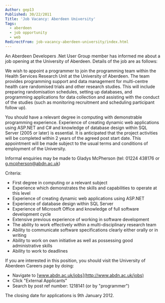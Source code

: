 ```yaml
---
Author: gep13
Published: 30/22/2011
Title: 'Job Vacancy: Aberdeen University'
Tags:
  - aberdeen
  - job opportunity
  - web
RedirectFrom: job-vacancy-aberdeen-university/index.html
---
```


An Aberdeen Developers .Net User Group member has informed me about a job opening at the University of Aberdeen. Details of the job are as follows:

We wish to appoint a programmer to join the programming team within the Health Services Research Unit at the University of Aberdeen. The team provides programming support and data management for multi-centre health care randomised trials and other research studies. This will include preparing randomisation schedules, setting up databases, and programming applications for data collection and assisting with the conduct of the studies (such as monitoring recruitment and scheduling participant follow up).


You should have a relevant degree in computing with demonstrable programming experience. Experience of creating dynamic web applications using ASP.NET and C# and knowledge of database design within SQL Server (2005 or later) is essential.
It is anticipated that the project activities will be completed within 2 years of the agreed post start date. This appointment will be made subject to the usual terms and conditions of employment of the University.

Informal enquiries may be made to Gladys McPherson (tel: 01224 438176 or [g.mcpherson@abdn.ac.uk](mailto:g.mcpherson@abdn.ac.uk))

Criteria:

* First degree in computing or a relevant subject
* Experience which demonstrates the skills and capabilities to operate at this level
* Experience of creating dynamic web applications using ASP.NET
* Experience of database design within SQL Server
* Experience of Microsoft Office and knowledge of full software development cycle
* Extensive previous experience of working in software development
* The ability to work effectively within a multi-disciplinary research team
* Ability to communicate software specifications clearly either orally or in writing
* Ability to work on own initiative as well as possessing good administrative skills
* Ability to work to deadlines

If you are interested in this position, you should visit the University of Aberdeen Careers page by doing:

* Navigate to [www.abdn.ac.uk/jobs](http://www.abdn.ac.uk/jobs)
* Click "External Applicants"
* Search by post ref number: 1218141 (or by "programmer")

The closing date for applications is 9th January 2012.

